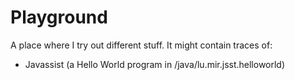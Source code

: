 Playground
==========

A place where I try out different stuff. It might contain traces of: 

- Javassist (a Hello World program in /java/lu.mir.jsst.helloworld)
